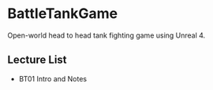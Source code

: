 # BattleTankGame
Open-world head to head tank fighting game using Unreal 4.


## Lecture List
* BT01 Intro and Notes
